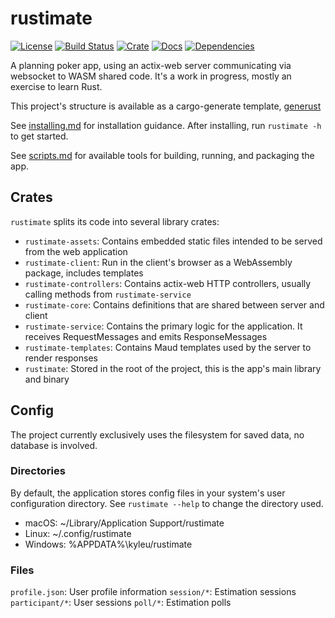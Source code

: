 # rustimate

[![License](https://img.shields.io/badge/license-MIT-blue.svg)](License)
[![Build Status](https://travis-ci.org/kyleu/rustimate.svg?branch=master)](https://travis-ci.org/kyleu/rustimate)
[![Crate](https://meritbadge.herokuapp.com/rustimate)](https://crates.io/crates/rustimate)
[![Docs](https://docs.rs/rustimate/badge.svg)](https://docs.rs/rustimate)
[![Dependencies](https://deps.rs/repo/github/kyleu/rustimate/status.svg)](https://deps.rs/repo/github/kyleu/rustimate)

A planning poker app, using an actix-web server communicating via websocket to WASM shared code. It's a work in progress, mostly an exercise to learn Rust.

This project's structure is available as a cargo-generate template, [generust](https://github.com/kyleu/generust)

See [installing.md](doc/installing.md) for installation guidance. After installing, run `rustimate -h` to get started.

See [scripts.md](doc/scripts.md) for available tools for building, running, and packaging the app.

## Crates

`rustimate` splits its code into several library crates:

- `rustimate-assets`: Contains embedded static files intended to be served from the web application
- `rustimate-client`: Run in the client's browser as a WebAssembly package, includes templates
- `rustimate-controllers`: Contains actix-web HTTP controllers, usually calling methods from `rustimate-service`
- `rustimate-core`: Contains definitions that are shared between server and client
- `rustimate-service`: Contains the primary logic for the application. It receives RequestMessages and emits ResponseMessages
- `rustimate-templates`: Contains Maud templates used by the server to render responses
- `rustimate`: Stored in the root of the project, this is the app's main library and binary

## Config

The project currently exclusively uses the filesystem for saved data, no database is involved.

### Directories

By default, the application stores config files in your system's user configuration directory. See `rustimate --help` to change the directory used.

- macOS: ~/Library/Application Support/rustimate
- Linux: ~/.config/rustimate
- Windows: %APPDATA%\kyleu\/rustimate

### Files

`profile.json`: User profile information
`session/*`: Estimation sessions
`participant/*`: User sessions
`poll/*`: Estimation polls
